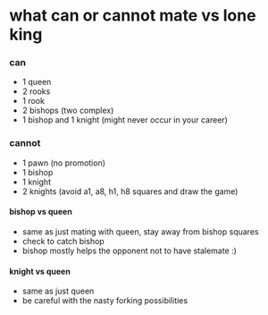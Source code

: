 # what can or cannot mate vs lone king


### can

- 1 queen
- 2 rooks
- 1 rook
- 2 bishops (two complex)
- 1 bishop and 1 knight (might never occur in your career)

### cannot

- 1 pawn (no promotion)
- 1 bishop
- 1 knight
- 2 knights (avoid a1, a8, h1, h8 squares and draw the game)

#### bishop vs queen

- same as just mating with queen, stay away from bishop squares
- check to catch bishop
- bishop mostly helps the opponent not to have stalemate :)

#### knight vs queen

- same as just queen
- be careful with the nasty forking possibilities
